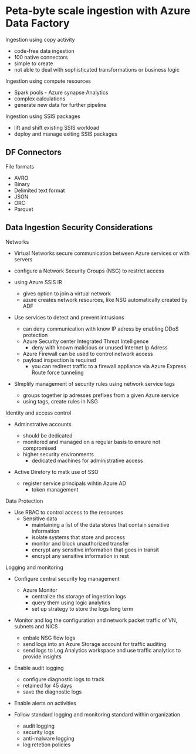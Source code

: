 # Peta-byte scale ingestion with Azure Data Factory

Ingestion using copy activity
- code-free data ingestion
- 100 native connectors
- simple to create
- not able to deal with sophisticated transformations or business logic

Ingestion using compute resources
- Spark pools - Azure synapse Analytics
- complex calculations
- generate new data for further pipeline

Ingestion using SSIS packages
- lift and shift existing SSIS workload
- deploy and manage exiting SSIS packages

## DF Connectors

File formats
- AVRO
- Binary
- Delimited text format
- JSON
- ORC
- Parquet

## Data Ingestion Security Considerations

Networks

- Virtual Networks secure communication between Azure services or with servers 
- configure a Network Security Groups (NSG) to restrict  access
- using Azure SSIS IR 
    - gives option to join a virtual network
    - azure creates network resources, like NSG automatically created by ADF

- Use services to detect and prevent intrusions
    - can deny communication with know IP adress by enabling DDoS protection
    - Azure Security center Integrated Threat Intelligence
        - deny with known malicious or unused Internet Ip Adress
    - Azure Firewall can be used to control network access
    - payload inspection is required
        - you can redirect traffic to a firewall appliance via Azure Express Route force tunneling

- SImplify management of security rules using network service tags
    - groups together ip adresses prefixes from a given Azure service
    - using tags, create rules in NSG

Identity and access control

- Adminstrative accounts
    - should be dedicated
    - monitored and managed on a regular basis to ensure not compromised
    - higher security environments
        - dedicated machines for administrative access

- Active Diretory to matk use of SSO
    - register service principals wihtin Azure AD
        - token management

Data Protection

- Use RBAC to control access to the resources
    - Sensitive data
        - maintaining a list of the data stores that contain sensitive information
        - isolate systems that store and process
        - monitor and block unauthorized transfer
        - encrypt any sensitive information that goes in transit
        - encrypt any sensitive information in rest

Logging and monitoring

- Configure central security log management
    - Azure Monitor
        - centralize ths storage of ingestion logs
        - query them using logic analytics
        - set up strategy to store the logs long term

- Monitor and log the configuration and network packet traffic of VN, subnets and NICS
    - enbale NSG flow logs
    - send logs into an Azure Storage account for traffic auditing
    - send logs to Log Analytics workspace and use traffic analytics to provide insights

- Enable audit logging
    - configure diagnostic logs to track
    - retained for 45 days
    - save the diagnostic logs

- Enable alerts on activities
- Follow standard logging and monitoring standard within organization
    - audit logging
    - security logs
    - anti-malware logging
    - log retetion policies
    